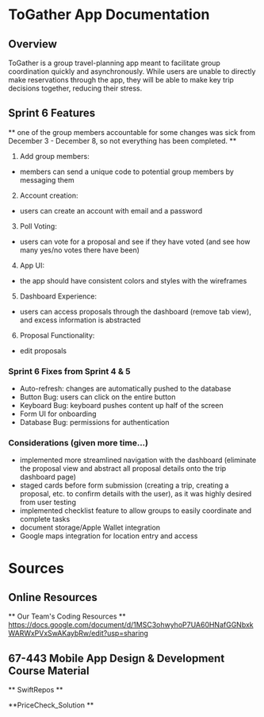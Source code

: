 #  ToGather App Documentation

## Overview
ToGather is a group travel-planning app meant to facilitate group coordination quickly and asynchronously. While users are unable to directly make reservations through the app, they will be able to make key trip decisions together, reducing their stress. 

## Sprint 6 Features
** one of the group members accountable for some changes was sick from December 3 - December 8, so not everything has been completed. **

1. Add group members: 
-   members can send a unique code to potential group members by messaging them 
2. Account creation:
-   users can create an account with email and a password
3. Poll Voting: 
-  users can vote for a proposal and see if they have voted (and see how many yes/no votes there have been)
4. App UI: 
- the app should have consistent colors and styles with the wireframes
5. Dashboard Experience: 
-  users can access proposals through the dashboard (remove tab view), and excess information is abstracted
6. Proposal Functionality:
-  edit proposals

### Sprint 6 Fixes from Sprint 4 & 5
- Auto-refresh: changes are automatically pushed to the database
- Button Bug: users can click on the entire button
- Keyboard Bug: keyboard pushes content up half of the screen
- Form UI for onboarding
- Database Bug: permissions for authentication

### Considerations (given more time...)
- implemented more streamlined navigation with the dashboard (eliminate the proposal view and abstract all proposal details onto the trip dashboard page)
- staged cards before form submission (creating a trip, creating a proposal, etc. to confirm details with the user), as it was highly desired from user testing
- implemented checklist feature to allow groups to easily coordinate and complete tasks
- document storage/Apple Wallet integration
- Google maps integration for location entry and access

# Sources

## Online Resources

** Our Team's Coding Resources ** 
https://docs.google.com/document/d/1MSC3ohwyhoP7UA60HNafGGNbxkWARWxPVxSwAKaybRw/edit?usp=sharing 

## 67-443 Mobile App Design & Development Course Material
** SwiftRepos **

**PriceCheck_Solution **


